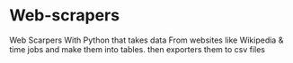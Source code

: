 # Web-scrapers
Web Scarpers With Python that takes data From websites like Wikipedia & time jobs and make them into tables. then exporters them to csv files
